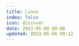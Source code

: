 ```yaml
---
title: Linux
index: false
icon: discover
date: 2023-05-08 09:06
updated: 2023-05-08 09:12
---
```



